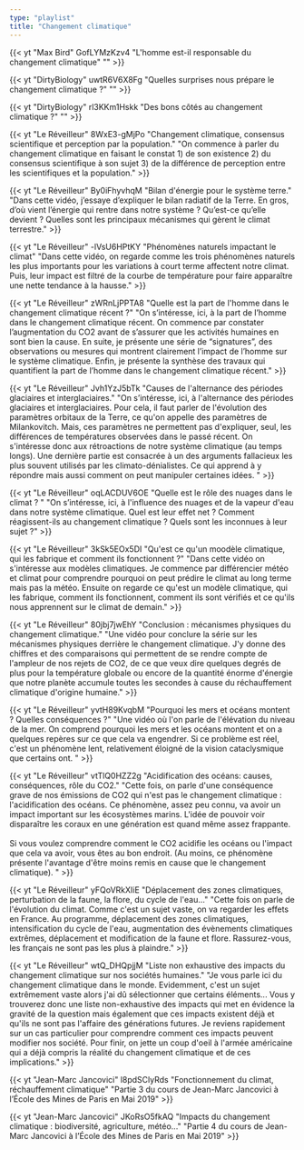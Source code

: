 ```yaml
---
type: "playlist"
title: "Changement climatique"
---
```



{{< yt "Max Bird" GofLYMzKzv4 "L'homme est-il responsable du changement climatique" "" >}}

{{< yt "DirtyBiology" uwtR6V6X8Fg "Quelles surprises nous prépare le changement climatique ?" "" >}}

{{< yt "DirtyBiology" rl3KKm1Hskk "Des bons côtés au changement climatique ?" "" >}}

{{< yt "Le Réveilleur" 8WxE3-gMjPo "Changement climatique, consensus scientifique et perception par la population." "On commence à parler du changement climatique en faisant le constat 1) de son existence 2) du consensus scientifique à son sujet 3) de la différence de perception entre les scientifiques et la population." >}}

{{< yt "Le Réveilleur" By0iFhyvhqM "Bilan d'énergie pour le système terre." "Dans cette vidéo, j’essaye d’expliquer le bilan radiatif de la Terre. En gros, d’où vient l’énergie qui rentre dans notre système ? Qu’est-ce qu’elle devient ? Quelles sont les principaux mécanismes qui gèrent le climat terrestre." >}}

{{< yt "Le Réveilleur" -lVsU6HPtKY "Phénomènes naturels impactant le climat" "Dans cette vidéo, on regarde comme les trois phénomènes naturels les plus importants pour les variations à court terme affectent notre climat. Puis, leur impact est filtré de la courbe de température pour faire apparaître une nette tendance à la hausse." >}}

{{< yt "Le Réveilleur" zWRnLjPPTA8 "Quelle est la part de l'homme dans le changement climatique récent ?" "On s’intéresse, ici, à la part de l’homme dans le changement climatique récent. On commence par constater l’augmentation du CO2 avant de s’assurer que les activités humaines en sont bien la cause. En suite, je présente une série de “signatures”, des observations ou mesures qui montrent clairement l’impact de l’homme sur le système climatique. Enfin, je présente la synthèse des travaux qui quantifient la part de l’homme dans le changement climatique récent." >}}

{{< yt "Le Réveilleur" Jvh1YzJ5bTk "Causes de l'alternance des périodes glaciaires et interglaciaires." "On s’intéresse, ici, à l'alternance des périodes glaciaires et interglaciaires. Pour cela, il faut parler de l'évolution des paramètres orbitaux de la Terre, ce qu'on appelle des paramètres de Milankovitch. Mais, ces paramètres ne permettent pas d'expliquer, seul, les différences de températures observées dans le passé récent. On s'intéresse donc aux rétroactions de notre système climatique (au temps longs). Une dernière partie est consacrée à un des arguments fallacieux les plus souvent utilisés par les climato-dénialistes. Ce qui apprend à y répondre mais aussi comment on peut manipuler certaines idées. " >}}

{{< yt "Le Réveilleur" oqLACDUV6OE "Quelle est le rôle des nuages dans le climat ? " "On s’intéresse, ici, à l'influence des nuages et de la vapeur d'eau dans notre système climatique. Quel est leur effet net ? Comment réagissent-ils au changement climatique ? Quels sont les inconnues à leur sujet ?" >}}

{{< yt "Le Réveilleur" 3kSk5EOx5DI "Qu'est ce qu'un moodèle climatique, qui les fabrique et comment ils fonctionnent ?" "Dans cette vidéo on s'intéresse aux modèles climatiques. Je commence par différencier météo et climat pour comprendre pourquoi on peut prédire le climat au long terme mais pas la météo. Ensuite on regarde ce qu'est un modèle climatique, qui les fabrique, comment ils fonctionnent, comment ils sont vérifiés et ce qu'ils nous apprennent sur le climat de demain." >}}

{{< yt "Le Réveilleur" 80jbj7jwEhY "Conclusion : mécanismes physiques du changement climatique." "Une vidéo pour conclure la série sur les mécanismes physiques derrière le changement climatique. J'y donne des chiffres et des comparaisons qui permettent de se rendre compte de l'ampleur de nos rejets de CO2, de ce que veux dire quelques degrés de plus pour la température globale ou encore de la quantité énorme d'énergie que notre planète accumule toutes les secondes à cause du réchauffement climatique d'origine humaine." >}}

{{< yt "Le Réveilleur" yvtH89KvqbM "Pourquoi les mers et océans montent ? Quelles conséquences ?" "Une vidéo où l'on parle de l'élévation du niveau de la mer. On comprend pourquoi les mers et les océans montent et on a quelques repères sur ce que cela va engendrer. Si ce problème est réel, c'est un phénomène lent, relativement éloigné de la vision cataclysmique que certains ont. " >}}

{{< yt "Le Réveilleur" vtTlQ0HZZ2g "Acidification des océans: causes, conséquences, rôle du CO2." "Cette fois, on parle d'une conséquence grave de nos émissions de CO2 qui n'est pas le changement climatique : l'acidification des océans. Ce phénomène, assez peu connu, va avoir un impact important sur les écosystèmes marins. L'idée de pouvoir voir disparaître les coraux en une génération est quand même assez frappante. <br><br>Si vous voulez comprendre comment le CO2 acidifie les océans ou l'impact que cela va avoir, vous êtes au bon endroit. (Au moins, ce phénomène présente l'avantage d'être moins remis en cause que le changement climatique). " >}}

{{< yt "Le Réveilleur" yFQoVRkXIiE "Déplacement des zones climatiques, perturbation de la faune, la flore, du cycle de l'eau..." "Cette fois on parle de l'évolution du climat. Comme c'est un sujet vaste, on va regarder les effets en France. Au programme, déplacement des zones climatiques, intensification du cycle de l'eau, augmentation des évènements climatiques extrêmes, déplacement et modification de la faune et flore. Rassurez-vous, les français ne sont pas les plus à plaindre." >}}

{{< yt "Le Réveilleur" wtQ_DHQpjjM "Liste non exhaustive des impacts du changement climatique sur nos sociétés humaines." "Je vous parle ici du changement climatique dans le monde. Evidemment, c'est un sujet extrêmement vaste alors j'ai dû sélectionner que certains éléments... Vous y trouverez donc une liste non-exhaustive des impacts qui met en évidence la gravité de la question mais également que ces impacts existent déjà et qu'ils ne sont pas l'affaire des générations futures. Je reviens rapidement sur un cas particulier pour comprendre comment ces impacts peuvent modifier nos société. Pour finir, on jette un coup d'oeil à l'armée américaine qui a déjà compris la réalité du changement climatique et de ces implications." >}}

{{< yt "Jean-Marc Jancovici" l8pdSClyRds "Fonctionnement du climat, réchauffement climatique" "Partie 3 du cours de Jean-Marc Jancovici à l’École des Mines de Paris en Mai 2019" >}}

{{< yt "Jean-Marc Jancovici" JKoRsO5fkAQ "Impacts du changement climatique : biodiversité, agriculture, météo..." "Partie 4 du cours de Jean-Marc Jancovici à l’École des Mines de Paris en Mai 2019" >}}
